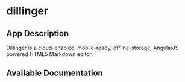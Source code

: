 # dillinger

## App Description

Dillinger is a cloud-enabled, mobile-ready, offline-storage, AngularJS powered HTML5 Markdown editor.

## Available Documentation

